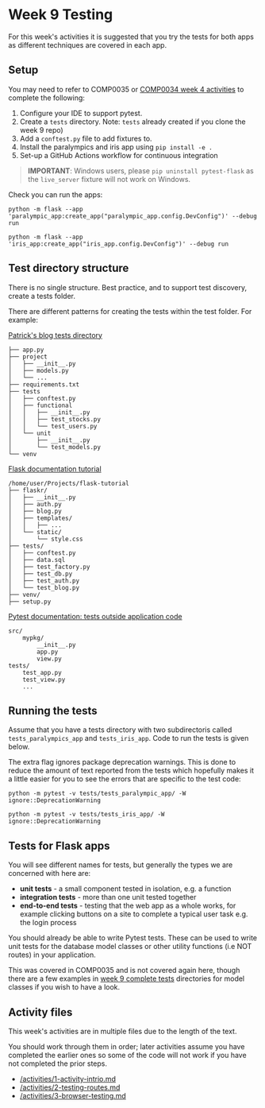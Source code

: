 # Week 9 Testing

For this week's activities it is suggested that you try the tests for both apps as different techniques are covered in each app.

## Setup

You may need to refer to COMP0035 or [COMP0034 week 4 activities](https://github.com/nicholsons/comp0034-week4/blob/main/activities/activities.md) to complete the following:

1. Configure your IDE to support pytest.
2. Create a `tests` directory. Note: `tests` already created if you clone the week 9 repo)
3. Add a `conftest.py` file to add fixtures to.
4. Install the paralympics and iris app using `pip install -e .`
5. Set-up a GitHub Actions workflow for continuous integration

> **IMPORTANT**: Windows users, please `pip uninstall pytest-flask` as the `live_server` fixture will not work on Windows.

Check you can run the apps:

`python -m flask --app 'paralympic_app:create_app("paralympic_app.config.DevConfig")' --debug run`

`python -m flask --app 'iris_app:create_app("iris_app.config.DevConfig")' --debug run`

## Test directory structure

There is no single structure. Best practice, and to support test discovery, create a tests folder.

There are different patterns for creating the tests within the test folder. For example:

[Patrick's blog tests directory](https://testdriven.io/blog/flask-pytest/#project%20structure)

```text
├── app.py
├── project
│   ├── __init__.py
│   ├── models.py
│   └── ...
├── requirements.txt
├── tests
│   ├── conftest.py
│   ├── functional
│   │   ├── __init__.py
│   │   ├── test_stocks.py
│   │   └── test_users.py
│   └── unit
│       ├── __init__.py
│       └── test_models.py
└── venv
```

[Flask documentation tutorial](https://flask.palletsprojects.com/en/2.2.x/tutorial/layout/)

```text
/home/user/Projects/flask-tutorial
├── flaskr/
│   ├── __init__.py
│   ├── auth.py
│   ├── blog.py
│   ├── templates/
│   │   ├── ...
│   └── static/
│       └── style.css
├── tests/
│   ├── conftest.py
│   ├── data.sql
│   ├── test_factory.py
│   ├── test_db.py
│   ├── test_auth.py
│   └── test_blog.py
├── venv/
├── setup.py
```

[Pytest documentation: tests outside application code](https://docs.pytest.org/en/7.1.x/explanation/goodpractices.html#tests-outside-application-code)

```text
src/
    mypkg/
        __init__.py
        app.py
        view.py
tests/
    test_app.py
    test_view.py
    ...
```

## Running the tests

Assume that you have a tests directory with two subdirectoris called `tests_paralympics_app` and `tests_iris_app`. Code to run the tests is given below.

The extra flag ignores package deprecation warnings. This is done to reduce the amount of text reported from the tests which hopefully makes it a little easier for you to see the errors that are specific to the test code:

`python -m pytest -v tests/tests_paralympic_app/ -W ignore::DeprecationWarning`

`python -m pytest -v tests/tests_iris_app/ -W ignore::DeprecationWarning`

## Tests for Flask apps

You will see different names for tests, but generally the types we are concerned with here are:

- **unit tests** - a small component tested in isolation, e.g. a function
- **integration tests** - more than one unit tested together
- **end-to-end tests** - testing that the web app as a whole works, for example clicking buttons on a site to complete a typical user task e.g. the login process

You should already be able to write Pytest tests. These can be used to write unit tests for the database model classes or other utility functions (i.e NOT routes) in your application.

This was covered in COMP0035 and is not covered again here, though there are a few examples in [week 9 complete tests](https://github.com/nicholsons/comp0034-week9-complete/tree/master/tests/tests_paralympic_app) directories for model classes if you wish to have a look.

## Activity files

This week's activities are in multiple files due to the length of the text.

You should work through them in order; later activities assume you have completed the earlier ones so some of the code will not work if you have not completed the prior steps.

- [/activities/1-activity-intrio.md](/activities/1-activity-intro.md)
- [/activities/2-testing-routes.md](/activities/2-testing-routes.md)
- [/activities/3-browser-testing.md](/activities/3-browser-testing.md)
